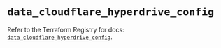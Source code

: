 # `data_cloudflare_hyperdrive_config`

Refer to the Terraform Registry for docs: [`data_cloudflare_hyperdrive_config`](https://registry.terraform.io/providers/cloudflare/cloudflare/5.5.0/docs/data-sources/hyperdrive_config).
